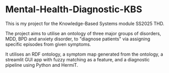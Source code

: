 # Mental-Health-Diagnostic-KBS
This is my project for the Knowledge-Based Systems module SS2025 THD.

The project aims to utilise an ontology of three major groups of disorders, MDD, BPD and anxiety disorder, to "diagnose patients" via assigning specific episodes from given symptoms.

It utilises an RDF ontology, a symptom map generated from the ontology, a streamlit GUI app with fuzzy matching as a feature, and a diagnostic pipeline using Python and HermiT.
